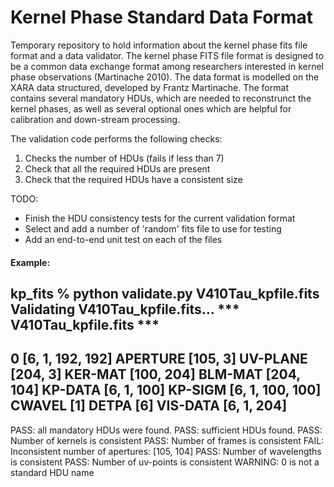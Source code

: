 # Kernel Phase Standard Data Format
Temporary repository to hold information about the kernel phase fits file format and a data validator. The kernel phase FITS file format is designed to be a common data exchange format among researchers interested in kernel phase observations (Martinache 2010). The data format is modelled on the XARA data structured, developed by Frantz Martinache. The format contains several mandatory HDUs, which are needed to reconstrunct the kernel phases, as well as several optional ones which are helpful for calibration and down-stream processing.

The validation code performs the following checks:
1. Checks the number of HDUs (fails if less than 7)
2. Check that all the required HDUs are present 
3. Check that the required HDUs have a consistent size 

TODO: 
- Finish the HDU consistency tests for the current validation format 
- Select and add a number of 'random' fits file to use for testing
- Add an end-to-end unit test on each of the files

#### Example:

kp_fits % python validate.py V410Tau_kpfile.fits
Validating V410Tau_kpfile.fits...
*** V410Tau_kpfile.fits ***
----------------------------
0 [6, 1, 192, 192]
APERTURE [105, 3]
UV-PLANE [204, 3]
KER-MAT [100, 204]
BLM-MAT [204, 104]
KP-DATA [6, 1, 100]
KP-SIGM [6, 1, 100, 100]
CWAVEL [1]
DETPA [6]
VIS-DATA [6, 1, 204]
----------------------------
PASS: all mandatory HDUs were found.
PASS: sufficient HDUs found.
PASS: Number of kernels is consistent
PASS: Number of frames is consistent
FAIL: Inconsistent number of apertures: 
[105, 104]
PASS: Number of wavelengths is consistent
PASS: Number of uv-points is consistent
WARNING: 0 is not a standard HDU name

